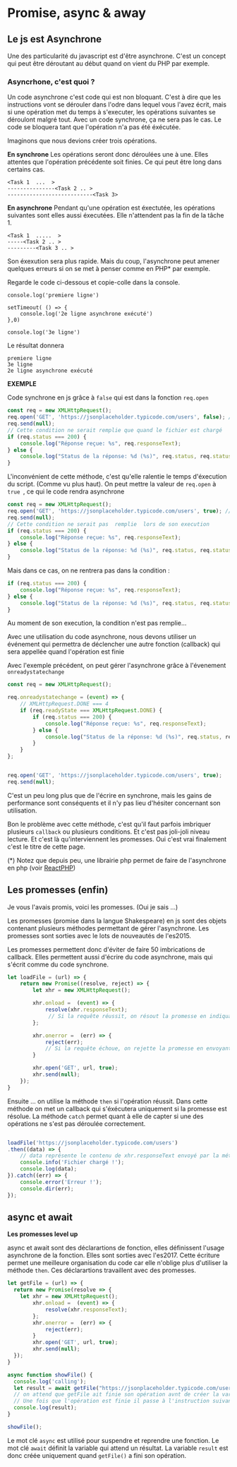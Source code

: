# Promise, async & away

## Le js est Asynchrone

Une des particularité du javascript est d'être asynchrone. C'est un concept qui peut être déroutant au début quand on vient du PHP par exemple. 

### Asyncrhone, c'est quoi ?
Un code asynchrone c'est code qui est non bloquant. C'est à dire que les instructions vont se dérouler dans l'odre dans lequel vous l'avez écrit, mais si une opération met du temps à s'executer, les opérations suivantes se déroulont malgré tout. Avec un code synchrone, ça ne sera pas le cas. Le code se bloquera tant que l'opération n'a pas été éxécutée.

Imaginons que nous devions créer trois opérations.

**En synchrone**
Les opérations seront donc déroulées une à une. Elles attentes que l'opération précédente soit finies. Ce qui peut être long dans certains cas.
```
<Task 1  ...  >
---------------<Task 2 .. >
---------------------------<Task 3>
```

**En asynchrone**
Pendant qu'une opération est éxectutée, les opérations suivantes sont elles aussi éxecutées. Elle n'attendent pas la fin de la tâche 1. 

```
<Task 1  .....  >
-----<Task 2 .. >
---------<Task 3 .. >
```
Son éxexution sera plus rapide. Mais du coup, l'asynchrone peut amener quelques erreurs si on se met à penser comme en PHP* par exemple.

Regarde le code ci-dessous et copie-colle dans la console.

```
console.log('premiere ligne')

setTimeout( () => {
    console.log('2e ligne asynchrone exécuté')
},0)

console.log('3e ligne')
```
Le résultat donnera 

```
premiere ligne
3e ligne
2e ligne asynchrone exécuté
```

**EXEMPLE** 

Code synchrone en js grâce à ``false`` qui est dans la fonction ``req.open``

````javascript
const req = new XMLHttpRequest();
req.open('GET', 'https://jsonplaceholder.typicode.com/users', false); // False execute la requete en synchrone
req.send(null);
// Cette condition ne serait remplie que quand le fichier est chargé
if (req.status === 200) {
    console.log("Réponse reçue: %s", req.responseText);
} else {
    console.log("Status de la réponse: %d (%s)", req.status, req.statusText);
}
````
L'inconvénient de cette méthode, c'est qu'elle ralentie le temps d'éxecution du script. (Comme vu plus haut). On peut mettre la valeur de ```req.open``` à ``true ``, ce qui le code rendra asynchrone

````javascript
const req = new XMLHttpRequest();
req.open('GET', 'https://jsonplaceholder.typicode.com/users', true); // true execute la requete en asynchrone
req.send(null);
// Cette condition ne serait pas  remplie  lors de son execution
if (req.status === 200) {
    console.log("Réponse reçue: %s", req.responseText);
} else {
    console.log("Status de la réponse: %d (%s)", req.status, req.statusText);
}
````
Mais dans ce cas, on ne rentrera pas dans la condition : 

```javascript
if (req.status === 200) {
    console.log("Réponse reçue: %s", req.responseText);
} else {
    console.log("Status de la réponse: %d (%s)", req.status, req.statusText);
}
```
Au moment de son execution, la condition n'est pas remplie...

Avec une utilisation du code asynchrone, nous devons utiliser un événement qui permettra de déclencher une autre fonction (callback) qui sera appellée quand l'opération est finie

Avec l'exemple précédent, on peut gérer l'asynchrone grâce à l'évenement ``onreadystatechange ``

````javascript
const req = new XMLHttpRequest();

req.onreadystatechange = (event) => {
    // XMLHttpRequest.DONE === 4
    if (req.readyState === XMLHttpRequest.DONE) {
        if (req.status === 200) {
            console.log("Réponse reçue: %s", req.responseText);
        } else {
            console.log("Status de la réponse: %d (%s)", req.status, req.statusText);
        }
    }
};


req.open('GET', 'https://jsonplaceholder.typicode.com/users', true);
req.send(null);

````

C'est un peu long plus que de l'écrire en synchrone, mais les gains de performance sont conséquents et il n'y pas lieu d'hésiter concernant son utilisation.

Bon le problème avec cette méthode, c'est qu'il faut parfois imbriquer plusieurs ``callback`` ou plusieurs conditions. Et c'est pas joli-joli niveau lecture. Et c'est là qu'interviennent les promesses. Oui c'est vrai finalement c'est le titre de cette page. 

(*) Notez que depuis peu, une librairie php permet de faire de l'asynchrone en php (voir [ReactPHP](https://reactphp.org/))


## Les promesses (enfin)
Je vous l'avais promis, voici les promesses. (Oui je sais ...)

Les promesses (promise dans la langue Shakespeare) en js sont des objets contenant plusieurs méthodes permettant de gérer l'asynchrone. Les promesses sont sorties avec le lots de nouveautés de l'es2015. 

Les promesses permettent donc d'éviter de faire 50 imbrications de callback. Elles permettent aussi d'écrire du code asynchrone, mais qui s'écrit comme du code synchrone. 

````javascript
let loadFile = (url) => {
    return new Promise((resolve, reject) => {
        let xhr = new XMLHttpRequest();

        xhr.onload =  (event) => {
            resolve(xhr.responseText);
             // Si la requête réussit, on résout la promesse en indiquant le contenu du fichier
        };

        xhr.onerror =  (err) => {
            reject(err); 
            // Si la requête échoue, on rejette la promesse en envoyant les infos de l'erreur
        }

        xhr.open('GET', url, true);
        xhr.send(null);
    });
}

````
Ensuite ... on utilise la méthode ``then`` si l'opération réussit. Dans cette méthode on met un callback qui s'éxécutera uniquement si la promesse est résolue. La méthode ```catch``` permet quant à elle de capter si une des opérations ne s'est pas déroulée correctement.

````javascript

loadFile('https://jsonplaceholder.typicode.com/users')
.then((data) => { 
    // data représente le contenu de xhr.responseText envoyé par la méthode resolve(), vous pouvez lui donner n'importe quel nom.
    console.info('Fichier chargé !');
    console.log(data);
}).catch((err) => {
    console.error('Erreur !');
    console.dir(err);
});
````
## async et await

**Les promesses level up**

async et await sont des déclarartions de fonction, elles définissent l'usage asynchrone de la fonction. Elles sont sorties avec l'es2017. Cette écriture permet une meilleure organisation du code car elle n'oblige plus d'utiliser la méthode ``then``. Ces déclarartions travaillent avec des promesses. 

````javascript
let getFile = (url) => {
  return new Promise(resolve => {
    let xhr = new XMLHttpRequest();
        xhr.onload =  (event) => {
            resolve(xhr.responseText);
        };
        xhr.onerror =  (err) => {
            reject(err); 
        }
        xhr.open('GET', url, true);
        xhr.send(null);
  });
}

async function showFile() {
  console.log('calling');
  let result = await getFile("https://jsonplaceholder.typicode.com/users"); 
  // on attend que getFile ait finie son opération avnt de créer la varible result. 
  // Une fois que l'opération est finie il passe à l'instruction suivante.
  console.log(result);
}

showFile();
````
Le mot clé ``async`` est utilisé pour suspendre et reprendre une fonction. Le mot clé ``await`` définit la variable qui attend un résultat. La variable ``result`` est donc créée uniquement quand ``getFile()`` a fini son opération. 




